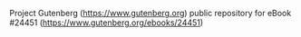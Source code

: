 Project Gutenberg (https://www.gutenberg.org) public repository for eBook #24451 (https://www.gutenberg.org/ebooks/24451)
